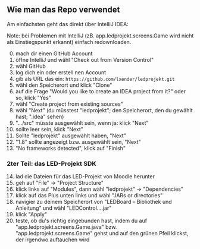 ## Wie man das Repo verwendet
Am einfachsten geht das direkt über IntelliJ IDEA:

Note: bei Problemen mit IntelliJ (zB. app.ledprojekt.screens.Game wird nicht als Einstiegspunkt erkannt) einfach redownloaden.

0. mach dir einen GitHub Account
1. öffne IntelliJ und wähl "Check out from Version Control"
2. wähl GitHub
3. log dich ein oder erstell nen Account
4. gib als URL das ein: ```https://github.com/lxender/ledprojekt.git```
5. wähl den Speicherort und klick "Clone"
6. auf die Frage "Would you like to create an IDEA project from it?" oder so, klick "Yes"
7. wähl "Create project from existing sources"
8. wähl "Next" (du müsstest "ledprojekt"; den Speicherort, den du gewählt hast; ".idea" sehen)
9. ".../src" müsste ausgewählt sein, wenn ja: klick "Next"
10. sollte leer sein, klick "Next"
11. Sollte "ledprojekt" ausgewählt haben, "Next"
12. "1.8" sollte angezeigt bzw. ausgewählt sein, "Next"
13. "No frameworks detected", klick auf "Finish"

### 2ter Teil: das LED-Projekt SDK
14. lad die Dateien für das LED-Projekt von Moodle herunter
15. geh auf "File" -> "Project Structure"
16. klick links auf "Modules", dann wähl "ledprojekt" -> "Dependencies"
17. klick auf das Plus unten links und wähl "JARs or directories"
18. navigier zu deinem Speicherort von "LEDBoard – Bibliothek und Anleitung" und wähl "LEDControl....jar"
19. klick "Apply"
20. teste, ob du's richtig eingebunden hast, indem du auf "app.ledprojekt.screens.Game.java" bzw. "app.ledprojekt.screens.Game" gehst und auf den grünen Pfeil klickst, der irgendwo auftauchen wird